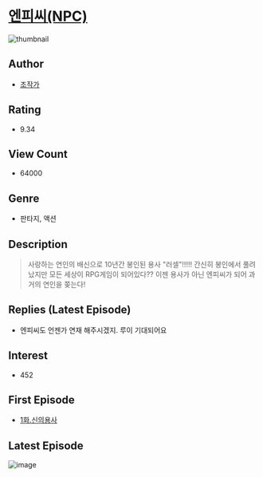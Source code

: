 # [엔피씨(NPC)](https://comic.naver.com/bestChallenge/list?titleId=785179)
![thumbnail](https://image-comic.pstatic.net/user_contents_data/challenge_comic/2023/05/03/339903/upload_7017564121964110137_480x623.jpeg)

## Author
- [조작가](https://comic.naver.com/artistTitle?id=339903)

## Rating
- 9.34

## View Count
- 64000

## Genre
- 판타지, 액션

## Description
> 사랑하는 연인의 배신으로 10년간 봉인된 용사 "러셀"!!!!! 간신히 봉인에서 풀려 났지만 모든 세상이 RPG게임이 되어있다?? 이젠 용사가 아닌 엔피씨가 되어 과거의 연인을 쫒는다!

## Replies (Latest Episode)
- 엔피씨도 언젠가 연재 해주시겠지. 루이 기대되어요

## Interest
- 452

## First Episode
- [1화.신의용사](https://comic.naver.com/bestChallenge/detail?titleId=785179&no=1)

## Latest Episode
![image](https://image-comic.pstatic.net/user_contents_data/challenge_comic/2023/05/03/339903/upload_3991658635711426613.jpeg)
